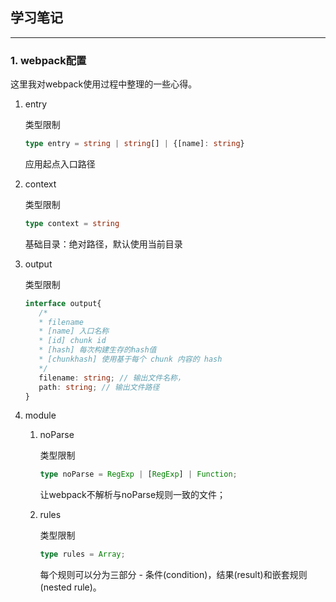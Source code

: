## 学习笔记

---

### 1. webpack配置

这里我对webpack使用过程中整理的一些心得。

1. entry
    
    类型限制
    ```typescript
    type entry = string | string[] | {[name]: string}
    ```
    应用起点入口路径
    
2. context

    类型限制
    ```typescript
    type context = string
    ```
    基础目录：绝对路径，默认使用当前目录
    
3. output

    类型限制
    ```typescript
    interface output{
       /*
       * filename 
       * [name] 入口名称 
       * [id] chunk id
       * [hash] 每次构建生存的hash值
       * [chunkhash] 使用基于每个 chunk 内容的 hash
       */
       filename: string; // 输出文件名称，
       path: string; // 输出文件路径
    }
    ```
    
4. module

    1. noParse
        
        类型限制
        ```typescript
        type noParse = RegExp | [RegExp] | Function;   
        ```
        
        让webpack不解析与noParse规则一致的文件；
        
    2. rules
    
        类型限制
        ```typescript
        type rules = Array;
        ```
        
        每个规则可以分为三部分 - 条件(condition)，结果(result)和嵌套规则(nested rule)。